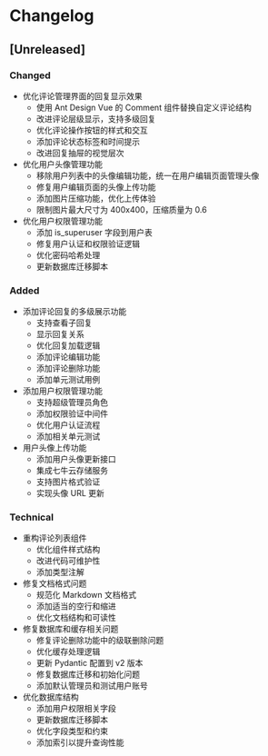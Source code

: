 # Changelog

## [Unreleased]

### Changed

- 优化评论管理界面的回复显示效果
  - 使用 Ant Design Vue 的 Comment 组件替换自定义评论结构
  - 改进评论层级显示，支持多级回复
  - 优化评论操作按钮的样式和交互
  - 添加评论状态标签和时间提示
  - 改进回复抽屉的视觉层次
- 优化用户头像管理功能
  - 移除用户列表中的头像编辑功能，统一在用户编辑页面管理头像
  - 修复用户编辑页面的头像上传功能
  - 添加图片压缩功能，优化上传体验
  - 限制图片最大尺寸为 400x400，压缩质量为 0.6
- 优化用户权限管理功能
  - 添加 is_superuser 字段到用户表
  - 修复用户认证和权限验证逻辑
  - 优化密码哈希处理
  - 更新数据库迁移脚本

### Added

- 添加评论回复的多级展示功能
  - 支持查看子回复
  - 显示回复关系
  - 优化回复加载逻辑
  - 添加评论编辑功能
  - 添加评论删除功能
  - 添加单元测试用例
- 添加用户权限管理功能
  - 支持超级管理员角色
  - 添加权限验证中间件
  - 优化用户认证流程
  - 添加相关单元测试
- 用户头像上传功能
  - 添加用户头像更新接口
  - 集成七牛云存储服务
  - 支持图片格式验证
  - 实现头像 URL 更新

### Technical

- 重构评论列表组件
  - 优化组件样式结构
  - 改进代码可维护性
  - 添加类型注解
- 修复文档格式问题
  - 规范化 Markdown 文档格式
  - 添加适当的空行和缩进
  - 优化文档结构和可读性
- 修复数据库和缓存相关问题
  - 修复评论删除功能中的级联删除问题
  - 优化缓存处理逻辑
  - 更新 Pydantic 配置到 v2 版本
  - 修复数据库迁移和初始化问题
  - 添加默认管理员和测试用户账号
- 优化数据库结构
  - 添加用户权限相关字段
  - 更新数据库迁移脚本
  - 优化字段类型和约束
  - 添加索引以提升查询性能